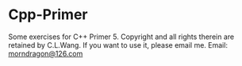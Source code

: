 Cpp-Primer
==========

Some exercises for C++ Primer 5.
Copyright and all rights therein are retained by C.L.Wang.
If you want to use it, please email me.
Email: morndragon@126.com

